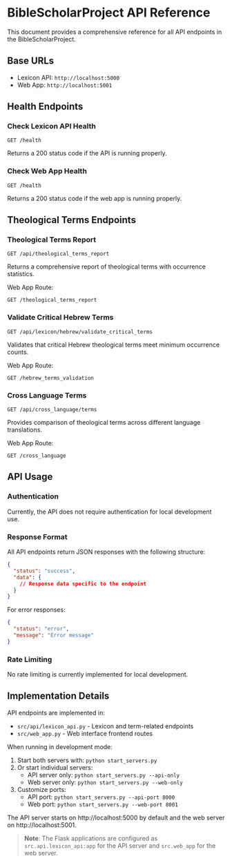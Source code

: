 # BibleScholarProject API Reference

This document provides a comprehensive reference for all API endpoints in the BibleScholarProject.

## Base URLs
- Lexicon API: `http://localhost:5000`
- Web App: `http://localhost:5001`

## Health Endpoints

### Check Lexicon API Health
```
GET /health
```
Returns a 200 status code if the API is running properly.

### Check Web App Health
```
GET /health
```
Returns a 200 status code if the web app is running properly.

## Theological Terms Endpoints

### Theological Terms Report
```
GET /api/theological_terms_report
```
Returns a comprehensive report of theological terms with occurrence statistics.

Web App Route:
```
GET /theological_terms_report
```

### Validate Critical Hebrew Terms
```
GET /api/lexicon/hebrew/validate_critical_terms
```
Validates that critical Hebrew theological terms meet minimum occurrence counts.

Web App Route:
```
GET /hebrew_terms_validation
```

### Cross Language Terms
```
GET /api/cross_language/terms
```
Provides comparison of theological terms across different language translations.

Web App Route:
```
GET /cross_language
```

## API Usage

### Authentication
Currently, the API does not require authentication for local development use.

### Response Format
All API endpoints return JSON responses with the following structure:

```json
{
  "status": "success",
  "data": {
    // Response data specific to the endpoint
  }
}
```

For error responses:

```json
{
  "status": "error",
  "message": "Error message"
}
```

### Rate Limiting
No rate limiting is currently implemented for local development.

## Implementation Details

API endpoints are implemented in:
- `src/api/lexicon_api.py` - Lexicon and term-related endpoints
- `src/web_app.py` - Web interface frontend routes

When running in development mode:
1. Start both servers with: `python start_servers.py`
2. Or start individual servers:
   - API server only: `python start_servers.py --api-only`
   - Web server only: `python start_servers.py --web-only`
3. Customize ports:
   - API port: `python start_servers.py --api-port 8000`
   - Web port: `python start_servers.py --web-port 8001`

The API server starts on http://localhost:5000 by default and the web server on http://localhost:5001.

> **Note**: The Flask applications are configured as `src.api.lexicon_api:app` for the API server and `src.web_app` for the web server. 